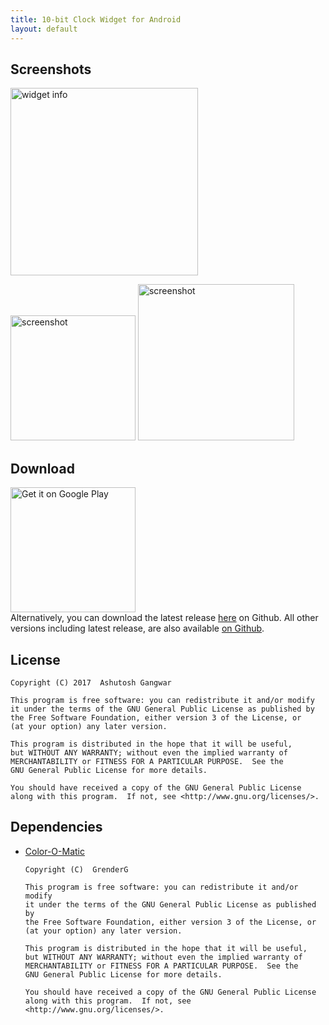 ```yaml
---
title: 10-bit Clock Widget for Android
layout: default
---
```


## Screenshots
<img src="https://raw.githubusercontent.com/ashutoshgngwr/10-bitClockWidget/master/docs/assets/widget_info.png" title="Widget Information" alt="widget info" width="300"/>

<img src="https://raw.githubusercontent.com/ashutoshgngwr/10-bitClockWidget/master/docs/assets/screenshot_1.png" title="Screenshot" alt="screenshot" width="200"/>  <img src="https://raw.githubusercontent.com/ashutoshgngwr/10-bitClockWidget/master/docs/assets/screenshot_2.png" title="Screenshot" alt="screenshot" width="250"/>

## Download
<a href="https://play.google.com/store/apps/details?id=com.github.ashutoshgngwr.tenbitclockwidget" target="_blank" title="Get it on Google Play"><img src="https://raw.githubusercontent.com/ashutoshgngwr/10-bitClockWidget/master/docs/assets/google_play_badge.png" alt="Get it on Google Play" width="200"/></a>  
Alternatively, you can download the latest release [here](https://github.com/ashutoshgngwr/10-bitClockWidget/releases/latest) on Github. All other versions including latest release, are also available [on Github](https://github.com/ashutoshgngwr/10-bitClockWidget/releases).

## License
    Copyright (C) 2017  Ashutosh Gangwar

    This program is free software: you can redistribute it and/or modify
    it under the terms of the GNU General Public License as published by
    the Free Software Foundation, either version 3 of the License, or
    (at your option) any later version.

    This program is distributed in the hope that it will be useful,
    but WITHOUT ANY WARRANTY; without even the implied warranty of
    MERCHANTABILITY or FITNESS FOR A PARTICULAR PURPOSE.  See the
    GNU General Public License for more details.

    You should have received a copy of the GNU General Public License
    along with this program.  If not, see <http://www.gnu.org/licenses/>.

    
## Dependencies
- [Color-O-Matic](https://github.com/GrenderG/Color-O-Matic)

      Copyright (C)  GrenderG
      
      This program is free software: you can redistribute it and/or modify
      it under the terms of the GNU General Public License as published by
      the Free Software Foundation, either version 3 of the License, or
      (at your option) any later version.
      
      This program is distributed in the hope that it will be useful,
      but WITHOUT ANY WARRANTY; without even the implied warranty of
      MERCHANTABILITY or FITNESS FOR A PARTICULAR PURPOSE.  See the
      GNU General Public License for more details.
      
      You should have received a copy of the GNU General Public License
      along with this program.  If not, see <http://www.gnu.org/licenses/>.

